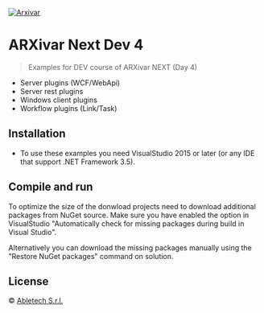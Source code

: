 [![Arxivar](http://www.arxivar.it/download/resources/loghi/Logo-ARXivar_orizzontale-nero.png)](http://www.arxivar.it/)
# ARXivar Next Dev 4

> Examples for DEV course of ARXivar NEXT (Day 4)
* Server plugins (WCF/WebApi)
* Server rest plugins
* Windows client plugins
* Workflow plugins (Link/Task)

## Installation

* To use these examples you need VisualStudio 2015 or later (or any IDE that support .NET Framework 3.5).

## Compile and run

To optimize the size of the donwload projects need to download additional packages from NuGet source. 
Make sure you have enabled the option in VisualStudio "Automatically check for missing packages during build in Visual Studio". 

Alternatively you can download the missing packages manually using the "Restore NuGet packages" command on solution.

## License

 © [Abletech S.r.l.](http://www.arxivar.it/)